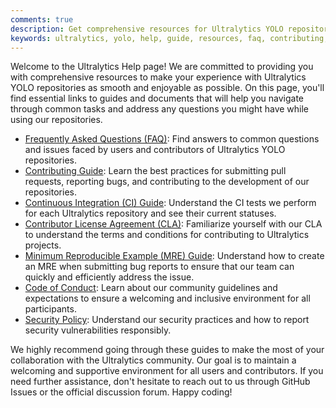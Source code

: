 ```yaml
---
comments: true
description: Get comprehensive resources for Ultralytics YOLO repositories. Find guides, FAQs, MRE creation, CLA & more. Join the supportive community now!
keywords: ultralytics, yolo, help, guide, resources, faq, contributing, continuous integration, contributor license agreement, minimum reproducible example, code of conduct, security policy
---
```


Welcome to the Ultralytics Help page! We are committed to providing you with comprehensive resources to make your
experience with Ultralytics YOLO repositories as smooth and enjoyable as possible. On this page, you'll find essential
links to guides and documents that will help you navigate through common tasks and address any questions you might have
while using our repositories.

- [Frequently Asked Questions (FAQ)](FAQ.md): Find answers to common questions and issues faced by users and
  contributors of Ultralytics YOLO repositories.
- [Contributing Guide](contributing.md): Learn the best practices for submitting pull requests, reporting bugs, and
  contributing to the development of our repositories.
- [Continuous Integration (CI) Guide](CI.md): Understand the CI tests we perform for each Ultralytics repository and see
  their current statuses.
- [Contributor License Agreement (CLA)](CLA.md): Familiarize yourself with our CLA to understand the terms and
  conditions for contributing to Ultralytics projects.
- [Minimum Reproducible Example (MRE) Guide](minimum_reproducible_example.md): Understand how to create an MRE when
  submitting bug reports to ensure that our team can quickly and efficiently address the issue.
- [Code of Conduct](code_of_conduct.md): Learn about our community guidelines and expectations to ensure a welcoming and
  inclusive environment for all participants.
- [Security Policy](../SECURITY.md): Understand our security practices and how to report security vulnerabilities
  responsibly.

We highly recommend going through these guides to make the most of your collaboration with the Ultralytics community.
Our goal is to maintain a welcoming and supportive environment for all users and contributors. If you need further
assistance, don't hesitate to reach out to us through GitHub Issues or the official discussion forum. Happy coding!
